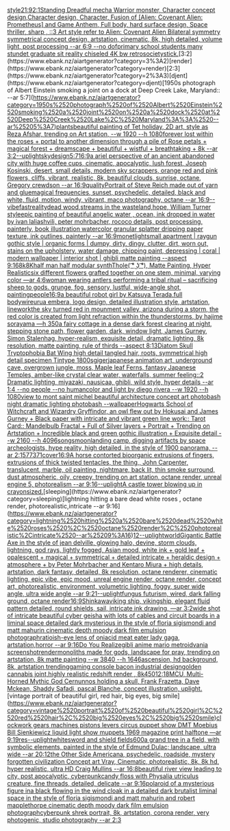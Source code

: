 [style](https://www.ebank.nz/aiartgenerator?category=style)[21:9](https://www.ebank.nz/aiartgenerator?category=21%3A9)[2:1](https://www.ebank.nz/aiartgenerator?category=2%3A1)[Standing Dreadful mecha Warrior monster, Character concept design,Character design,  Character, Fusion of [Alien: Covenant Alien: Prometheus] and Game Anthem,  Full body,  hard surface design, Space thriller, sharp , ::3  Art style refer to Alien: Covenant Alien   Bilateral symmetry       symmetrical   concept design,  artstation, cinematic,  8k, high detailed,  volume light,  post processing    --ar 6:9   --no dof](https://www.ebank.nz/aiartgenerator?category=Standing%2520Dreadful%2520mecha%2520Warrior%2520monster%2C%2520Character%2520concept%2520design%2CCharacter%2520design%2C%2520%2520Character%2C%2520Fusion%2520of%2520%5BAlien%3A%2520Covenant%2520Alien%3A%2520Prometheus%5D%2520and%2520Game%2520Anthem%2C%2520%2520Full%2520body%2C%2520%2520hard%2520surface%2520design%2C%2520Space%2520thriller%2C%2520sharp%2520%2C%2520%3A%3A3%2520%2520Art%2520style%2520refer%2520to%2520Alien%3A%2520Covenant%2520Alien%2520%2520%2520Bilateral%2520symmetry%2520%2520%2520%2520%2520%2520%2520symmetrical%2520%2520%2520concept%2520design%2C%2520%2520artstation%2C%2520cinematic%2C%2520%25208k%2C%2520high%2520detailed%2C%2520%2520volume%2520light%2C%2520%2520post%2520processing%2520%2520%2520%2520--ar%25206%3A9%2520%2520%2520--no%2520dof)[primary school students  many stundet graduate sit  reality  chiseled 4K  bw retro](https://www.ebank.nz/aiartgenerator?category=primary%2520school%2520students%2520%2520many%2520stundet%2520graduate%2520sit%2520%2520reality%2520%2520chiseled%25204K%2520%2520bw%2520retro)[society](https://www.ebank.nz/aiartgenerator?category=society)[stick.](https://www.ebank.nz/aiartgenerator?category=stick.)[3:2](https://www.ebank.nz/aiartgenerator?category=3%3A2)[render](https://www.ebank.nz/aiartgenerator?category=render)[2:3](https://www.ebank.nz/aiartgenerator?category=2%3A3)[djent](https://www.ebank.nz/aiartgenerator?category=djent)[1950s photograph of Albert Einstein smoking a joint on a dock at Deep Creek Lake, Maryland:: --ar 5:7](https://www.ebank.nz/aiartgenerator?category=1950s%2520photograph%2520of%2520Albert%2520Einstein%2520smoking%2520a%2520joint%2520on%2520a%2520dock%2520at%2520Deep%2520Creek%2520Lake%2C%2520Maryland%3A%3A%2520--ar%25205%3A7)[plants](https://www.ebank.nz/aiartgenerator?category=plants)[beautiful painting of Tet holiday, 2D art, style as Reza Afshar, trending on Art station, --w 1920 --h 1080](https://www.ebank.nz/aiartgenerator?category=beautiful%2520painting%2520of%2520Tet%2520holiday%2C%25202D%2520art%2C%2520style%2520as%2520Reza%2520Afshar%2C%2520trending%2520on%2520Art%2520station%2C%2520--w%25201920%2520--h%25201080)[forever lost within the roses + portal to another dimension through a pile of Rose petals + magical forest + dreamscape + beautiful + wistful + breathtaking + 8k --ar 3:2](https://www.ebank.nz/aiartgenerator?category=forever%2520lost%2520within%2520the%2520roses%2520%2B%2520portal%2520to%2520another%2520dimension%2520through%2520a%2520pile%2520of%2520Rose%2520petals%2520%2B%2520magical%2520forest%2520%2B%2520dreamscape%2520%2B%2520beautiful%2520%2B%2520wistful%2520%2B%2520breathtaking%2520%2B%25208k%2520--ar%25203%3A2)[--uplight](https://www.ebank.nz/aiartgenerator?category=--uplight)[sky](https://www.ebank.nz/aiartgenerator?category=sky)[design](https://www.ebank.nz/aiartgenerator?category=design)[5:7](https://www.ebank.nz/aiartgenerator?category=5%3A7)[16:9](https://www.ebank.nz/aiartgenerator?category=16%3A9)[a ariel perspective of an ancient abandoned city with huge coffee cups, cinematic, apocalyptic, lush forest, Joseph Kosinski, desert, small details, modern sky scrappers, orange red and pink flowers, cliffs, vibrant, realistic, 8k, beautiful clouds, sunrise, octane, Gregory crewdson --ar 16:9](https://www.ebank.nz/aiartgenerator?category=a%2520ariel%2520perspective%2520of%2520an%2520ancient%2520abandoned%2520city%2520with%2520huge%2520coffee%2520cups%2C%2520cinematic%2C%2520apocalyptic%2C%2520lush%2520forest%2C%2520Joseph%2520Kosinski%2C%2520desert%2C%2520small%2520details%2C%2520modern%2520sky%2520scrappers%2C%2520orange%2520red%2520and%2520pink%2520flowers%2C%2520cliffs%2C%2520vibrant%2C%2520realistic%2C%25208k%2C%2520beautiful%2520clouds%2C%2520sunrise%2C%2520octane%2C%2520Gregory%2520crewdson%2520--ar%252016%3A9)[quality](https://www.ebank.nz/aiartgenerator?category=quality)[Portrait of Steve Reich made out of yarn and glue](https://www.ebank.nz/aiartgenerator?category=Portrait%2520of%2520Steve%2520Reich%2520made%2520out%2520of%2520yarn%2520and%2520glue)[magical frequencies, sunset, psychedelic, detailed, black and white, fluid, motion, windy, vibrant, maco photography, octane --ar 16:9](https://www.ebank.nz/aiartgenerator?category=magical%2520frequencies%2C%2520sunset%2C%2520psychedelic%2C%2520detailed%2C%2520black%2520and%2520white%2C%2520fluid%2C%2520motion%2C%2520windy%2C%2520vibrant%2C%2520maco%2520photography%2C%2520octane%2520--ar%252016%3A9)[--vibefast](https://www.ebank.nz/aiartgenerator?category=--vibefast)[reality](https://www.ebank.nz/aiartgenerator?category=reality)[dead wood,streams in the wasteland,hope, William Turner style](https://www.ebank.nz/aiartgenerator?category=dead%2520wood%2Cstreams%2520in%2520the%2520wasteland%2Chope%2C%2520William%2520Turner%2520style)[epic painting of beautiful angelic water , ocean, ink dropped in water by ivan laliashvili, peter mohrbacher, rococo details, post processing, painterly, book illustration watercolor granular splatter dripping paper texture, ink outlines, painterly  --ar 16:9](https://www.ebank.nz/aiartgenerator?category=epic%2520painting%2520of%2520beautiful%2520angelic%2520water%2520%2C%2520ocean%2C%2520ink%2520dropped%2520in%2520water%2520by%2520ivan%2520laliashvili%2C%2520peter%2520mohrbacher%2C%2520rococo%2520details%2C%2520post%2520processing%2C%2520painterly%2C%2520book%2520illustration%2520watercolor%2520granular%2520splatter%2520dripping%2520paper%2520texture%2C%2520ink%2520outlines%2C%2520painterly%2520%2520--ar%252016%3A9)[monet](https://www.ebank.nz/aiartgenerator?category=monet)[light](https://www.ebank.nz/aiartgenerator?category=light)[small apartment | raygun gothic style | organic forms | dumpy, dirty, dingy, clutter, dirt, worn out, stains on the upholstery, water damage, chipping paint, depressing | coral | modern wallpaper | interior shot | ghibli matte painting --aspect 9:16](https://www.ebank.nz/aiartgenerator?category=small%2520apartment%2520%7C%2520raygun%2520gothic%2520style%2520%7C%2520organic%2520forms%2520%7C%2520dumpy%2C%2520dirty%2C%2520dingy%2C%2520clutter%2C%2520dirt%2C%2520worn%2520out%2C%2520stains%2520on%2520the%2520upholstery%2C%2520water%2520damage%2C%2520chipping%2520paint%2C%2520depressing%2520%7C%2520coral%2520%7C%2520modern%2520wallpaper%2520%7C%2520interior%2520shot%2520%7C%2520ghibli%2520matte%2520painting%2520--aspect%25209%3A16)[8k](https://www.ebank.nz/aiartgenerator?category=8k)[8K](https://www.ebank.nz/aiartgenerator?category=8K)[half man half modular synth](https://www.ebank.nz/aiartgenerator?category=half%2520man%2520half%2520modular%2520synth)[Thole](https://www.ebank.nz/aiartgenerator?category=Thole)[( ͡° ͜ʖ ͡°), Matte Painting, Hyper Realistic](https://www.ebank.nz/aiartgenerator?category=%28%2520%CD%A1%C2%B0%2520%CD%9C%CA%96%2520%CD%A1%C2%B0%29%2C%2520Matte%2520Painting%2C%2520Hyper%2520Realistic)[six different  flowers grafted together on one stem, minimal, varying color —ar 4:6](https://www.ebank.nz/aiartgenerator?category=six%2520different%2520%2520flowers%2520grafted%2520together%2520on%2520one%2520stem%2C%2520minimal%2C%2520varying%2520color%2520%E2%80%94ar%25204%3A6)[woman wearing antlers performing a tribal ritual – sacrificing sheep to gods. grunge, fog, sensory, lustful, wide-angle shot, painting](https://www.ebank.nz/aiartgenerator?category=woman%2520wearing%2520antlers%2520performing%2520a%2520tribal%2520ritual%2520%E2%80%93%2520sacrificing%2520sheep%2520to%2520gods.%2520grunge%2C%2520fog%2C%2520sensory%2C%2520lustful%2C%2520wide-angle%2520shot%2C%2520painting)[people](https://www.ebank.nz/aiartgenerator?category=people)[16:9](https://www.ebank.nz/aiartgenerator?category=16%3A9)[a beautiful robot girl by Katsuya Terada,full body](https://www.ebank.nz/aiartgenerator?category=a%2520beautiful%2520robot%2520girl%2520by%2520Katsuya%2520Terada%2Cfull%2520body)[wire](https://www.ebank.nz/aiartgenerator?category=wire)[urua embera, logo design, detailed illustration style, artstation, linework](https://www.ebank.nz/aiartgenerator?category=urua%2520embera%2C%2520logo%2520design%2C%2520detailed%2520illustration%2520style%2C%2520artstation%2C%2520linework)[the sky turned red in mounment valley, arizona during a storm, the red color is created from light refraction within the thunderstorms, by hajime sorayama —h 350](https://www.ebank.nz/aiartgenerator?category=the%2520sky%2520turned%2520red%2520in%2520mounment%2520valley%2C%2520arizona%2520during%2520a%2520storm%2C%2520the%2520red%2520color%2520is%2520created%2520from%2520light%2520refraction%2520within%2520the%2520thunderstorms%2C%2520by%2520hajime%2520sorayama%2520%E2%80%94h%2520350)[a fairy cottage in a dense dark forest clearing at night, stepping stone path, flower garden, dark, window light, James Gurney, Simon Stalenhag, hyper-realism, exquisite detail, dramatic lighting, 8k resolution, matte painting, rule of thirds --aspect 8:13](https://www.ebank.nz/aiartgenerator?category=a%2520fairy%2520cottage%2520in%2520a%2520dense%2520dark%2520forest%2520clearing%2520at%2520night%2C%2520stepping%2520stone%2520path%2C%2520flower%2520garden%2C%2520dark%2C%2520window%2520light%2C%2520James%2520Gurney%2C%2520Simon%2520Stalenhag%2C%2520hyper-realism%2C%2520exquisite%2520detail%2C%2520dramatic%2520lighting%2C%25208k%2520resolution%2C%2520matte%2520painting%2C%2520rule%2520of%2520thirds%2520--aspect%25208%3A13)[Diatom Skull Tryptophobia Bat Wing high detail tangled hair, roots, symmetrical high detail specimen Tintype 1800s](https://www.ebank.nz/aiartgenerator?category=Diatom%2520Skull%2520Tryptophobia%2520Bat%2520Wing%2520high%2520detail%2520tangled%2520hair%2C%2520roots%2C%2520symmetrical%2520high%2520detail%2520specimen%2520Tintype%25201800s)[giger](https://www.ebank.nz/aiartgenerator?category=giger)[japanese animation art, underground cave, overgrown jungle, moss, Maple leaf Ferns, fantasy Japanese Temples, amber-like crystal clear water, waterfalls, summer feeling::2 Dramatic lighting, miyazaki, nausicaa, ghibli, wild style, hyper details --ar 1:4 --no people --no human](https://www.ebank.nz/aiartgenerator?category=japanese%2520animation%2520art%2C%2520underground%2520cave%2C%2520overgrown%2520jungle%2C%2520moss%2C%2520Maple%2520leaf%2520Ferns%2C%2520fantasy%2520Japanese%2520Temples%2C%2520amber-like%2520crystal%2520clear%2520water%2C%2520waterfalls%2C%2520summer%2520feeling%3A%3A2%2520Dramatic%2520lighting%2C%2520miyazaki%2C%2520nausicaa%2C%2520ghibli%2C%2520wild%2520style%2C%2520hyper%2520details%2520--ar%25201%3A4%2520--no%2520people%2520--no%2520human)[color and light by diego rivera --w 1920 --h 1080](https://www.ebank.nz/aiartgenerator?category=color%2520and%2520light%2520by%2520diego%2520rivera%2520--w%25201920%2520--h%25201080)[view to mont saint michel beautiful architecture concept art photobash night dramatic lighting photobash --wallpaper](https://www.ebank.nz/aiartgenerator?category=view%2520to%2520mont%2520saint%2520michel%2520beautiful%2520architecture%2520concept%2520art%2520photobash%2520night%2520dramatic%2520lighting%2520photobash%2520--wallpaper)[Hogwarts School of Witchcraft and Wizardry Gryffindor, an owl flew out by Hokusai and James Gurney + Black paper with intricate and vibrant green line work:: Tarot Card:: Mandelbulb Fractal + Full of Silver layers + Portrait + Trending on Artstation + Incredible black and green gothic illustration + Exquisite detail  --w 2160  --h 4096](https://www.ebank.nz/aiartgenerator?category=Hogwarts%2520School%2520of%2520Witchcraft%2520and%2520Wizardry%2520Gryffindor%2C%2520an%2520owl%2520flew%2520out%2520by%2520Hokusai%2520and%2520James%2520Gurney%2520%2B%2520Black%2520paper%2520with%2520intricate%2520and%2520vibrant%2520green%2520line%2520work%3A%3A%2520Tarot%2520Card%3A%3A%2520Mandelbulb%2520Fractal%2520%2B%2520Full%2520of%2520Silver%2520layers%2520%2B%2520Portrait%2520%2B%2520Trending%2520on%2520Artstation%2520%2B%2520Incredible%2520black%2520and%2520green%2520gothic%2520illustration%2520%2B%2520Exquisite%2520detail%2520%2520--w%25202160%2520%2520--h%25204096)[songs](https://www.ebank.nz/aiartgenerator?category=songs)[moonlanding camp, digging artifacts by space archeologists, hype reality, high detailed, in the style of 1900 panorama, --ar 2:1](https://www.ebank.nz/aiartgenerator?category=moonlanding%2520camp%2C%2520digging%2520artifacts%2520by%2520space%2520archeologists%2C%2520hype%2520reality%2C%2520high%2520detailed%2C%2520in%2520the%2520style%2520of%25201900%2520panorama%2C%2520--ar%25202%3A1)[57737](https://www.ebank.nz/aiartgenerator?category=57737)[1](https://www.ebank.nz/aiartgenerator?category=1)[cover](https://www.ebank.nz/aiartgenerator?category=cover)[16:9](https://www.ebank.nz/aiartgenerator?category=16%3A9)[A horse contorted bioorganic extrusions of fingers, extrusions of thick twisted tentacles, the thing,, John Carpenter, translucent, marble, oil painting, nightmare, back lit, thin smoke surround, dust atmospheric, oily, creepy, trending on art station, octane render, unreal engine 5, photorealism --ar 9:16](https://www.ebank.nz/aiartgenerator?category=A%2520horse%2520contorted%2520bioorganic%2520extrusions%2520of%2520fingers%2C%2520extrusions%2520of%2520thick%2520twisted%2520tentacles%2C%2520the%2520thing%2C%2C%2520John%2520Carpenter%2C%2520translucent%2C%2520marble%2C%2520oil%2520painting%2C%2520nightmare%2C%2520back%2520lit%2C%2520thin%2520smoke%2520surround%2C%2520dust%2520atmospheric%2C%2520oily%2C%2520creepy%2C%2520trending%2520on%2520art%2520station%2C%2520octane%2520render%2C%2520unreal%2520engine%25205%2C%2520photorealism%2520--ar%25209%3A16)[--uplight](https://www.ebank.nz/aiartgenerator?category=--uplight)[A castle tower blowing up in crayon](https://www.ebank.nz/aiartgenerator?category=A%2520castle%2520tower%2520blowing%2520up%2520in%2520crayon)[sized.](https://www.ebank.nz/aiartgenerator?category=sized.)[sleeping](https://www.ebank.nz/aiartgenerator?category=sleeping)[lightning hitting a bare dead white roses , octane render, photorealistic,intricate --ar 9:16](https://www.ebank.nz/aiartgenerator?category=lightning%2520hitting%2520a%2520bare%2520dead%2520white%2520roses%2520%2C%2520octane%2520render%2C%2520photorealistic%2Cintricate%2520--ar%25209%3A16)[12](https://www.ebank.nz/aiartgenerator?category=12)[--uplight](https://www.ebank.nz/aiartgenerator?category=--uplight)[world](https://www.ebank.nz/aiartgenerator?category=world)[Gigantic Battle Axe in the style of jean delville, glowing halo, devine, storm clouds, lightning, god rays, lightly fogged, Asian mood, white ink + gold leaf + opalescent + magical + symmetrical + detailed intricate + heraldic design + atmosphere + by Peter Mohrbacher and Kentaro Miura + high details, artstation, dark fantasy, detailed, 8k resolution, octane renderer, cinematic lighting, epic vibe, epic mood, unreal engine render, octane render, concept art, photorealistic, environment, volumetric lighting, foggy, super wide angle, ultra wide angle --ar 9:21](https://www.ebank.nz/aiartgenerator?category=Gigantic%2520Battle%2520Axe%2520in%2520the%2520style%2520of%2520jean%2520delville%2C%2520glowing%2520halo%2C%2520devine%2C%2520storm%2520clouds%2C%2520lightning%2C%2520god%2520rays%2C%2520lightly%2520fogged%2C%2520Asian%2520mood%2C%2520white%2520ink%2520%2B%2520gold%2520leaf%2520%2B%2520opalescent%2520%2B%2520magical%2520%2B%2520symmetrical%2520%2B%2520detailed%2520intricate%2520%2B%2520heraldic%2520design%2520%2B%2520atmosphere%2520%2B%2520by%2520Peter%2520Mohrbacher%2520and%2520Kentaro%2520Miura%2520%2B%2520high%2520details%2C%2520artstation%2C%2520dark%2520fantasy%2C%2520detailed%2C%25208k%2520resolution%2C%2520octane%2520renderer%2C%2520cinematic%2520lighting%2C%2520epic%2520vibe%2C%2520epic%2520mood%2C%2520unreal%2520engine%2520render%2C%2520octane%2520render%2C%2520concept%2520art%2C%2520photorealistic%2C%2520environment%2C%2520volumetric%2520lighting%2C%2520foggy%2C%2520super%2520wide%2520angle%2C%2520ultra%2520wide%2520angle%2520--ar%25209%3A21)[--uplight](https://www.ebank.nz/aiartgenerator?category=--uplight)[fungus futurism, wired, dark falling ground, octane render](https://www.ebank.nz/aiartgenerator?category=fungus%2520futurism%2C%2520wired%2C%2520dark%2520falling%2520ground%2C%2520octane%2520render)[](https://www.ebank.nz/aiartgenerator?category=)[16:9](https://www.ebank.nz/aiartgenerator?category=16%3A9)[Shinkawa](https://www.ebank.nz/aiartgenerator?category=Shinkawa)[viking ship, vikingship, elegant fluid pattern detailed, round shields, sail, intricate ink drawing, —ar 3:2](https://www.ebank.nz/aiartgenerator?category=viking%2520ship%2C%2520vikingship%2C%2520elegant%2520fluid%2520pattern%2520detailed%2C%2520round%2520shields%2C%2520sail%2C%2520intricate%2520ink%2520drawing%2C%2520%E2%80%94ar%25203%3A2)[wide shot of intricate beautiful cyber geisha with lots of cables and circuit boards in a liminal space detailed dark mysterious in the style of floria sigismondi and matt mahurin cinematic depth moody dark film emulsion photograph](https://www.ebank.nz/aiartgenerator?category=wide%2520shot%2520of%2520intricate%2520beautiful%2520cyber%2520geisha%2520with%2520lots%2520of%2520cables%2520and%2520circuit%2520boards%2520in%2520a%2520liminal%2520space%2520detailed%2520dark%2520mysterious%2520in%2520the%2520style%2520of%2520floria%2520sigismondi%2520and%2520matt%2520mahurin%2520cinematic%2520depth%2520moody%2520dark%2520film%2520emulsion%2520photograph)[ratio](https://www.ebank.nz/aiartgenerator?category=ratio)[ish-eye lens of oni](https://www.ebank.nz/aiartgenerator?category=ish-eye%2520lens%2520of%2520oni)[acid meat eater lady gaga, artstation,horror --ar 9:16](https://www.ebank.nz/aiartgenerator?category=acid%2520meat%2520eater%2520lady%2520gaga%2C%2520artstation%2Chorror%2520--ar%25209%3A16)[Do You Realize](https://www.ebank.nz/aiartgenerator?category=Do%2520You%2520Realize)[gibli anime mario metroidvania screenshot](https://www.ebank.nz/aiartgenerator?category=gibli%2520anime%2520mario%2520metroidvania%2520screenshot)[render](https://www.ebank.nz/aiartgenerator?category=render)[monoliths made for gods, landscape for pray, trending on artstation, 8k matte painting --w 3840 --h 1646](https://www.ebank.nz/aiartgenerator?category=monoliths%2520made%2520for%2520gods%2C%2520landscape%2520for%2520pray%2C%2520trending%2520on%2520artstation%2C%25208k%2520matte%2520painting%2520--w%25203840%2520--h%25201646)[ascension, hd background, 8k, artstation trending](https://www.ebank.nz/aiartgenerator?category=ascension%2C%2520hd%2520background%2C%25208k%2C%2520artstation%2520trending)[gaming console bacon industrial design](https://www.ebank.nz/aiartgenerator?category=gaming%2520console%2520bacon%2520industrial%2520design)[golden cannabis joint,highly realistic redshift render , 8k](https://www.ebank.nz/aiartgenerator?category=golden%2520cannabis%2520joint%2Chighly%2520realistic%2520redshift%2520render%2520%2C%25208k)[450](https://www.ebank.nz/aiartgenerator?category=450)[12:18](https://www.ebank.nz/aiartgenerator?category=12%3A18)[MCU, Multi-Horned Mythic God Cernunnos holding a skull, Frank Frazetta, Dave Mckean, Shaddy Safadi, pascal Blanche, concept illustration, uplight.](https://www.ebank.nz/aiartgenerator?category=MCU%2C%2520Multi-Horned%2520Mythic%2520God%2520Cernunnos%2520holding%2520a%2520skull%2C%2520Frank%2520Frazetta%2C%2520Dave%2520Mckean%2C%2520Shaddy%2520Safadi%2C%2520pascal%2520Blanche%2C%2520concept%2520illustration%2C%2520uplight.)[vintage portrait of beautiful girl, red hair, big eyes, big smile](https://www.ebank.nz/aiartgenerator?category=vintage%2520portrait%2520of%2520beautiful%2520girl%2C%2520red%2520hair%2C%2520big%2520eyes%2C%2520big%2520smile)[clockwork gears machines pistons levers circus puppet show DMT  Moebius Bill Sienkiewicz liquid light show muppets 1969 magazine print halftone —ar 9:19](https://www.ebank.nz/aiartgenerator?category=clockwork%2520gears%2520machines%2520pistons%2520levers%2520circus%2520puppet%2520show%2520DMT%2520%2520Moebius%2520Bill%2520Sienkiewicz%2520liquid%2520light%2520show%2520muppets%25201969%2520magazine%2520print%2520halftone%2520%E2%80%94ar%25209%3A19)[res](https://www.ebank.nz/aiartgenerator?category=res)[--uplight](https://www.ebank.nz/aiartgenerator?category=--uplight)[white](https://www.ebank.nz/aiartgenerator?category=white)[sword and shield fields](https://www.ebank.nz/aiartgenerator?category=sword%2520and%2520shield%2520fields)[600](https://www.ebank.nz/aiartgenerator?category=600)[a grand tree in a field, with symbolic elements, painted in the style of Edmund Dulac; landscape, ultra wide --ar 20:12](https://www.ebank.nz/aiartgenerator?category=a%2520grand%2520tree%2520in%2520a%2520field%2C%2520with%2520symbolic%2520elements%2C%2520painted%2520in%2520the%2520style%2520of%2520Edmund%2520Dulac%3B%2520landscape%2C%2520ultra%2520wide%2520--ar%252020%3A12)[the Other Side Americana, psychedelic, roadside, mystery forgotten civilization Concept art Vray, Cinematic, photorealistic, 8k, 8k hd, hyper realistic, ultra HD Craig Mullins --ar 16:8](https://www.ebank.nz/aiartgenerator?category=the%2520Other%2520Side%2520Americana%2C%2520psychedelic%2C%2520roadside%2C%2520mystery%2520forgotten%2520civilization%2520Concept%2520art%2520Vray%2C%2520Cinematic%2C%2520photorealistic%2C%25208k%2C%25208k%2520hd%2C%2520hyper%2520realistic%2C%2520ultra%2520HD%2520Craig%2520Mullins%2520--ar%252016%3A8)[beautiful river view leading to city, post apocalyptic, cyberpunk](https://www.ebank.nz/aiartgenerator?category=beautiful%2520river%2520view%2520leading%2520to%2520city%2C%2520post%2520apocalyptic%2C%2520cyberpunk)[candy floss with Physalia utriculus creature, fine threads, detailed, delicate --ar 9:16](https://www.ebank.nz/aiartgenerator?category=candy%2520floss%2520with%2520Physalia%2520utriculus%2520creature%2C%2520fine%2520threads%2C%2520detailed%2C%2520delicate%2520--ar%25209%3A16)[polaroid of a mysterious figure ina black flowing in the wind cloak in a detailed dark brutalist liminal space in the style of floria sigismondi and matt mahurin and robert mapplethorpe cinematic depth moody dark film emulsion photograph](https://www.ebank.nz/aiartgenerator?category=polaroid%2520of%2520a%2520mysterious%2520figure%2520ina%2520black%2520flowing%2520in%2520the%2520wind%2520cloak%2520in%2520a%2520detailed%2520dark%2520brutalist%2520liminal%2520space%2520in%2520the%2520style%2520of%2520floria%2520sigismondi%2520and%2520matt%2520mahurin%2520and%2520robert%2520mapplethorpe%2520cinematic%2520depth%2520moody%2520dark%2520film%2520emulsion%2520photograph)[cyberpunk shrek portrait, 8k, artstation, corona render, very photogenic, studio photography --ar 2:3](https://www.ebank.nz/aiartgenerator?category=cyberpunk%2520shrek%2520portrait%2C%25208k%2C%2520artstation%2C%2520corona%2520render%2C%2520very%2520photogenic%2C%2520studio%2520photography%2520--ar%25202%3A3)